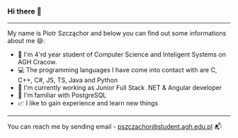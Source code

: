 ### Hi there 👋
---
My name is Piotr Szcząchor and below you can find out some informations about me :smile::
- :book: I'm 4'rd year student of Computer Science and Inteligent Systems on AGH Cracow.
- :computer: The programming languages I have come into contact with are C, C++, C#, JS, TS, Java and Python
- :office: I'm currently working as Junior Full Stack .NET & Angular developer
- :elephant: I'm familiar with PostgreSQL
- :chart_with_upwards_trend: I like to gain experience and learn new things

---
You can reach me by sending email - pszczachor@student.agh.edu.pl :mailbox_with_mail:

<!--
**PiotrSzczachor/PiotrSzczachor** is a ✨ _special_ ✨ repository because its `README.md` (this file) appears on your GitHub profile.

Here are some ideas to get you started:

- 🔭 I’m currently working on ...
- 🌱 I’m currently learning ...
- 👯 I’m looking to collaborate on ...
- 🤔 I’m looking for help with ...
- 💬 Ask me about ...
- 📫 How to reach me: ...
- 😄 Pronouns: ...
- ⚡ Fun fact: ...
-->
